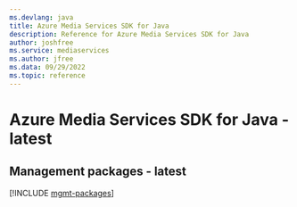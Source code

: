 ```yaml
---
ms.devlang: java
title: Azure Media Services SDK for Java
description: Reference for Azure Media Services SDK for Java
author: joshfree
ms.service: mediaservices
ms.author: jfree
ms.data: 09/29/2022
ms.topic: reference
---
```

# Azure Media Services SDK for Java - latest

## Management packages - latest
[!INCLUDE [mgmt-packages](media-services-mgmt-index.md)]